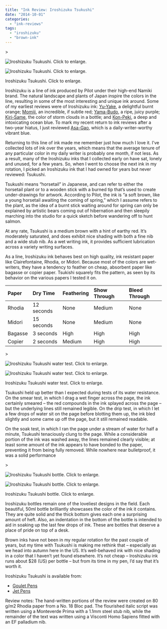 ```yaml
---
title: "Ink Review: Iroshizuku Tsukushi"
date: "2014-10-01"
categories: 
  - "ink-reviews"
tags: 
  - "iroshizuku"
  - "brown-ink"
---
```


\>

<img src="https://images.squarespace-cdn.com/content/v1/4ff3a147e4b0d277e95412d1/1412188064210-7K4T8QHGLO7M186CBYKG/image-asset.jpeg" alt="Iroshizuku Tsukushi. Click to enlarge." />

![Iroshizuku Tsukushi. Click to enlarge.](https://images.squarespace-cdn.com/content/v1/4ff3a147e4b0d277e95412d1/1412188064210-7K4T8QHGLO7M186CBYKG/image-asset.jpeg)

Iroshizuku Tsukushi. Click to enlarge.

Iroshizuku is a line of ink produced by Pilot under their high-end Namiki brand. The natural landscape and plants of Japan inspire the colors in the line, resulting in some of the most interesting and unique ink around. Some of my earliest reviews were of Iroshizuku ink: [Yu-Yake](http://www.carpedavid.com/blog/2010/2/28/ink-review-iroshizuku-yu-yake.html), a delightful burnt orange; [Momiji](http://www.carpedavid.com/blog/2010/4/28/ink-review-iroshizuku-momiji.html), an incredible, if subtle red; [Yama-Budo](http://www.carpedavid.com/blog/2010/4/10/ink-review-iroshizuku-yama-budo.html), a ripe, juicy purple; [Kiri-Same](http://www.carpedavid.com/blog/2010/3/1/ink-review-iroshizuku-kiri-same.html), the color of storm clouds in a bottle; and [Kon-Peki](http://www.carpedavid.com/blog/2010/3/18/ink-review-iroshizuku-kon-peki.html), a deep and intoxicating ocean blue. To mark my recent return to ink reviews after a two-year hiatus, I just reviewed [Asa-Gao](http://www.carpedavid.com/blog/2014/8/3/ink-review-iroshizuku-asagao), which is a daily-writer-worthy vibrant blue.

Returning to this line of ink made me remember just how much I love it. I’ve collected lots of ink over the years, which means that the average tenure of any particular color in my daily writer is probably one month, if not less. As a result, many of the Iroshizuku inks that I collected early on have sat, lonely and unused, for a few years. So, when I went to choose the next ink in my rotation, I picked an Iroshizuku ink that I had owned for years but never reviewed: Tsukushi.

Tsukushi means “horsetail” in Japanese, and can refer to either the horsetail plant or to a wooden stick with a burned tip that’s used to create under-drawings for artwork. According to Pilot, the ink is “a soft brown, like a young horsetail awaiting the coming of spring,” which I assume refers to the plant, as the idea of a burnt stick waiting around for spring can only be explained by artistic bears coming out of hibernation and then sleepily marching into the studio for a quick sketch before wandering off to hunt salmon.

At any rate, Tsukushi is a medium brown with a hint of earthy red. It’s moderately saturated, and does exhibit nice shading with both a fine nib and a wide stub nib. As a wet writing ink, it provides sufficient lubrication across a variety writing surfaces.

As a line, Iroshizuku ink behaves best on high quality, ink resistant paper like Clairefontaine, Rhodia, or Midori. Because most of the colors are wet-writers, they have a tendency to feather on cheap, absorbent paper like bagasse or copier paper. Tsukishi squarely fits the pattern, as seen by its behavior on the various papers I tested it on.

| Paper | Dry Time | Feathering | Show Through | Bleed Through |
| :-- | :-- | :-- | :-- | :-- |
| Rhodia | 12 seconds | None | Medium | None |
| Midori | 15 seconds | None | Medium | None |
| Bagasse | 3 seconds | High | High | High |
| Copier | 2 seconds | Medium | High | High |

\>

<img src="https://images.squarespace-cdn.com/content/v1/4ff3a147e4b0d277e95412d1/1412188109621-XYNAR2GALBVM8YMRGG06/image-asset.jpeg" alt="Iroshizuku Tsukushi water test. Click to enlarge." />

![Iroshizuku Tsukushi water test. Click to enlarge.](https://images.squarespace-cdn.com/content/v1/4ff3a147e4b0d277e95412d1/1412188109621-XYNAR2GALBVM8YMRGG06/image-asset.jpeg)

Iroshizuku Tsukushi water test. Click to enlarge.

Tsukushi held up better than I expected during tests of its water resistance. On the smear test, in which I drag a wet finger across the page, the ink certainly smeared – the red compounds in the ink splayed across the page – but the underlying lines still remained legible. On the drip test, in which I let a few drops of water sit on the page before blotting them up, the ink bled slightly and some came up off the page, but it still remained readable.

On the soak test, in which I ran the page under a stream of water for half a minute, Tsukushi tenaciously clung to the page. While a considerable portion of the ink was washed away, the lines remained clearly visible; at least some amount of the ink appears to have bonded to the paper, preventing it from being fully removed. While nowhere near bulletproof, it was a solid performance

\>

<img src="https://images.squarespace-cdn.com/content/v1/4ff3a147e4b0d277e95412d1/1412188205523-W580B9OCTHD0K5755HWQ/image-asset.jpeg" alt="Iroshizuku Tsukushi bottle. Click to enlarge." />

![Iroshizuku Tsukushi bottle. Click to enlarge.](https://images.squarespace-cdn.com/content/v1/4ff3a147e4b0d277e95412d1/1412188205523-W580B9OCTHD0K5755HWQ/image-asset.jpeg)

Iroshizuku Tsukushi bottle. Click to enlarge.

Iroshizuku bottles remain one of the loveliest designs in the field. Each beautiful, 50ml bottle brilliantly showcases the color of the ink it contains. They are quite solid and the thick bottom gives each one a surprising amount of heft. Also, an indentation in the bottom of the bottle is intended to aid in soaking up the last few drops of ink. These are bottles that deserve a place of pride on top of a desk.

Brown inks have not been in my regular rotation for the past couple of years, but my time with Tsukushi is making me rethink that – especially as we head into autumn here in the US. It’s well-behaved ink with nice shading in a color that I haven’t yet found elsewhere. It’s not cheap – Iroshizuku ink runs about $28 (US) per bottle – but from its time in my pen, I’d say that it’s worth it.

Iroshizuku Tsukushi is available from:

- [Goulet Pens](http://www.gouletpens.com/Pilot_Iroshizuku_Tsukushi_50ml_Ink_p/pn69218.htm)
- [Jet Pens](http://www.jetpens.com/Pilot-Iroshizuku-Ink-50-ml-Tsukushi-Horsetail-Plant-Reddish-Brown/pd/4663)

Review notes: The hand-written portions of the review were created on 80 g/m2 Rhodia paper from a No. 18 Bloc pad. The flourished italic script was written using a Monteverde Prima with a 1.1mm steel stub nib, while the remainder of the text was written using a Visconti Homo Sapiens fitted with an EF palladium nib.
